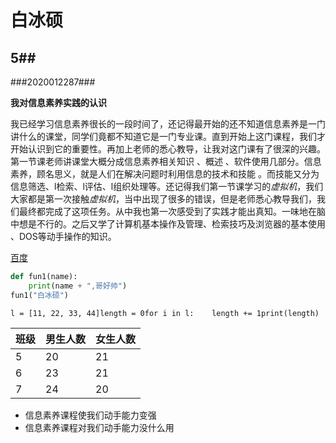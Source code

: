 # 白冰硕

## 5##

###2020012287###

**我对信息素养实践的认识**

我已经学习信息素养很长的一段时间了，还记得最开始的还不知道信息素养是一门讲什么的课堂，同学们竟都不知道它是一门专业课。直到开始上这门课程，我们才开始认识到它的重要性。再加上老师的悉心教导，让我对这门课有了很深的兴趣。第一节课老师讲课堂大概分成信息素养相关知识 、概述 、软件使用几部分。信息素养，顾名思义，就是人们在解决问题时利用信息的技术和技能 。而技能又分为信息筛选、l检索、l评估、l组织处理等。还记得我们第一节课学习的*虚拟机*，我们大家都是第一次接触*虚拟机*，当中出现了很多的错误，但是老师悉心教导我们，我们最终都完成了这项任务。从中我也第一次感受到了实践才能出真知。一味地在脑中想是不行的。之后又学了计算机基本操作及管理、检索技巧及浏览器的基本使用 、DOS等动手操作的知识。

[百度](https://wenku.baidu.com/view/69af06b00622192e453610661ed9ad51f11d541e.html)

```python
def fun1(name):
    print(name + ",哥好帅")
fun1("白冰硕")
```

`l = [11, 22, 33, 44]length = 0for i in l:    length += 1print(length)`

| 班级 | 男生人数 | 女生人数 |
| ---- | -------- | -------- |
| 5    | 20       | 21       |
| 6    | 23       | 21       |
| 7    | 24       | 20       |

- 信息素养课程使我们动手能力变强
- 信息素养课程对我们动手能力没什么用


